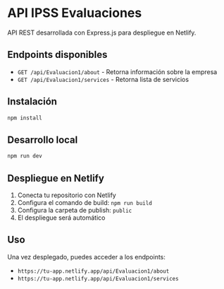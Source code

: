 # API IPSS Evaluaciones

API REST desarrollada con Express.js para despliegue en Netlify.

## Endpoints disponibles

- `GET /api/Evaluacion1/about` - Retorna información sobre la empresa
- `GET /api/Evaluacion1/services` - Retorna lista de servicios

## Instalación

```bash
npm install
```

## Desarrollo local

```bash
npm run dev
```

## Despliegue en Netlify

1. Conecta tu repositorio con Netlify
2. Configura el comando de build: `npm run build`
3. Configura la carpeta de publish: `public`
4. El despliegue será automático

## Uso

Una vez desplegado, puedes acceder a los endpoints:
- `https://tu-app.netlify.app/api/Evaluacion1/about`
- `https://tu-app.netlify.app/api/Evaluacion1/services`
